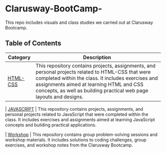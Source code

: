 # Clarusway-BootCamp-


This repo includes visuals and class studies we carried out at Clarusway Bootcamp.

## Table of Contents

| Category      | Description                                                                                       |
|---------------|---------------------------------------------------------------------------------------------------|
| [HTML-CSS](https://github.com/sedadiriker/Clarusway-BootCamp-/tree/main/HTML-CSS) | This repository contains projects, assignments, and personal projects related to HTML-CSS that were completed within the class. It includes exercises and assignments aimed at learning HTML and CSS concepts, as well as building practical web page layouts and designs.

| [JAVASCRİPT](https://github.com/sedadiriker/Clarusway-BootCamp-/tree/main/JAVASCR%C4%B0PT)  | This repository contains projects, assignments, and personal projects related to JavaScript that were completed within the class. It includes exercises and assignments aimed at learning JavaScript concepts and building practical applications.

| [Workshop](https://github.com/sedadiriker/Clarusway-BootCamp-/tree/main/WORKSHOP) | This repository contains group problem-solving sessions and workshop materials. It includes solutions to coding challenges, group exercises, and workshop notes from the Clarusway Bootcamp.

